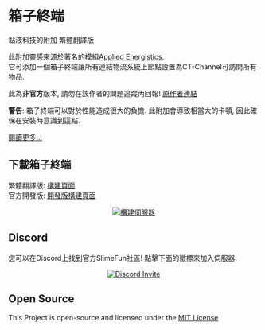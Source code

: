 # 箱子終端
黏液科技的附加 繁體翻譯版

此附加靈感來源於著名的模組[Applied Energistics](https://www.curseforge.com/minecraft/mc-mods/applied-energistics-2).<br>
它可添加一個箱子終端讓所有連結物流系統上節點設置為CT-Channel可訪問所有物品.

此為**非官方**版本, 請勿在該作者的問題追蹤內回報!
[原作者連結](https://github.com/TheBusyBiscuit/ChestTerminal)

**警告**: 箱子終端可以對於性能造成很大的負擔. 此附加會導致相當大的卡頓, 因此確保在安裝時意識到這點.

[閱讀更多...](https://github.com/TheBusyBiscuit/Slimefun4/wiki/ChestTerminal)

## 下載箱子終端
繁體翻譯版: [構建頁面](https://xmikux.github.io/builds/xMikux/ChestTerminal/master)<br>
官方開發版: [開發版構建頁面](https://thebusybiscuit.github.io/builds/TheBusyBiscuit/ChestTerminal/master/)
<p align="center">
  <a href="https://xmikux.github.io/builds/xMikux/ChestTerminal/master/">
    <img src="https://xmikux.github.io/builds/xMikux/ChestTerminal/master/badge.svg" alt="構建伺服器"/>
  </a>
</p>

## Discord
您可以在Discord上找到官方SlimeFun社區! 點擊下面的徵標來加入伺服器.
<p align="center">
  <a href="https://discord.gg/fsD4Bkh">
    <img src="https://img.shields.io/discord/565557184348422174?color=7289DA&label=Discord&style=for-the-badge" alt="Discord Invite"/>
  </a>
</p>

## Open Source
This Project is open-source and licensed under the [MIT License](https://github.com/TheBusyBiscuit/ChestTerminal/blob/master/LICENSE)
